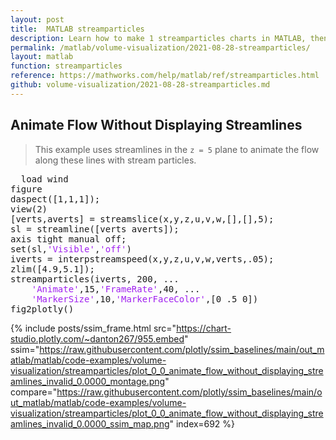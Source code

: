 ```yaml
---
layout: post
title:  MATLAB streamparticles
description: Learn how to make 1 streamparticles charts in MATLAB, then publish them to the Web with Plotly.
permalink: /matlab/volume-visualization/2021-08-28-streamparticles/
layout: matlab
function: streamparticles
reference: https://mathworks.com/help/matlab/ref/streamparticles.html
github: volume-visualization/2021-08-28-streamparticles.md
---
```


## Animate Flow Without Displaying Streamlines

> This example uses streamlines in the `z = 5` plane to animate the flow along these lines with stream particles.

<pre class="mcode">
  load wind
figure
daspect([1,1,1]); 
view(2)
[verts,averts] = streamslice(x,y,z,u,v,w,[],[],5); 
sl = streamline([verts averts]);
axis tight manual off;
set(sl,<span style='color:#A020F0'>'Visible'</span>,<span style='color:#A020F0'>'off'</span>)
iverts = interpstreamspeed(x,y,z,u,v,w,verts,.05);
zlim([4.9,5.1]);
streamparticles(iverts, 200, ...
    <span style='color:#A020F0'>'Animate'</span>,15,<span style='color:#A020F0'>'FrameRate'</span>,40, ...
    <span style='color:#A020F0'>'MarkerSize'</span>,10,<span style='color:#A020F0'>'MarkerFaceColor'</span>,[0 .5 0])
fig2plotly()
</pre>

{% include posts/ssim_frame.html 
  src="https://chart-studio.plotly.com/~danton267/955.embed" 
  ssim="https://raw.githubusercontent.com/plotly/ssim_baselines/main/out_matlab/matlab/code-examples/volume-visualization/streamparticles/plot_0_0_animate_flow_without_displaying_streamlines_invalid_0.0000_montage.png" 
  compare="https://raw.githubusercontent.com/plotly/ssim_baselines/main/out_matlab/matlab/code-examples/volume-visualization/streamparticles/plot_0_0_animate_flow_without_displaying_streamlines_invalid_0.0000_ssim_map.png" 
  index=692
%}



<!--------------------- EXAMPLE BREAK ------------------------->

